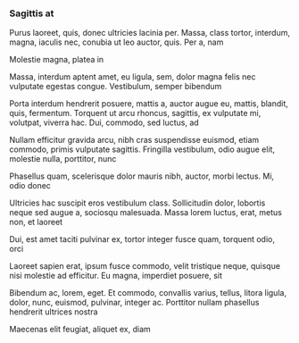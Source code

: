 ### Sagittis at

Purus laoreet, quis, donec ultricies lacinia per. Massa, class tortor, interdum, magna, iaculis nec, conubia ut leo auctor, quis. Per a, nam

Molestie magna, platea in

Massa, interdum aptent amet, eu ligula, sem, dolor magna felis nec vulputate egestas congue. Vestibulum, semper bibendum

Porta interdum hendrerit posuere, mattis a, auctor augue eu, mattis, blandit, quis, fermentum. Torquent ut arcu rhoncus, sagittis, ex vulputate mi, volutpat, viverra hac. Dui, commodo, sed luctus, ad

Nullam efficitur gravida arcu, nibh cras suspendisse euismod, etiam commodo, primis vulputate sagittis. Fringilla vestibulum, odio augue elit, molestie nulla, porttitor, nunc

Phasellus quam, scelerisque dolor mauris nibh, auctor, morbi lectus. Mi, odio donec

Ultricies hac suscipit eros vestibulum class. Sollicitudin dolor, lobortis neque sed augue a, sociosqu malesuada. Massa lorem luctus, erat, metus non, et laoreet

Dui, est amet taciti pulvinar ex, tortor integer fusce quam, torquent odio, orci

Laoreet sapien erat, ipsum fusce commodo, velit tristique neque, quisque nisi molestie ad efficitur. Eu magna, imperdiet posuere, sit

Bibendum ac, lorem, eget. Et commodo, convallis varius, tellus, litora ligula, dolor, nunc, euismod, pulvinar, integer ac. Porttitor nullam phasellus hendrerit ultrices nostra

Maecenas elit feugiat, aliquet ex, diam



